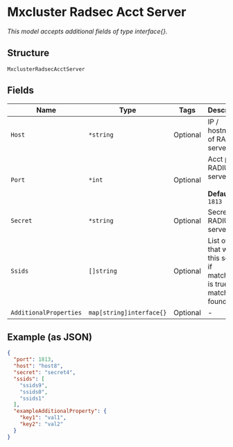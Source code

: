 
# Mxcluster Radsec Acct Server

*This model accepts additional fields of type interface{}.*

## Structure

`MxclusterRadsecAcctServer`

## Fields

| Name | Type | Tags | Description |
|  --- | --- | --- | --- |
| `Host` | `*string` | Optional | IP / hostname of RADIUS server |
| `Port` | `*int` | Optional | Acct port of RADIUS server<br><br>**Default**: `1813` |
| `Secret` | `*string` | Optional | Secret of RADIUS server |
| `Ssids` | `[]string` | Optional | List of ssids that will use this server if match_ssid is true and match is found |
| `AdditionalProperties` | `map[string]interface{}` | Optional | - |

## Example (as JSON)

```json
{
  "port": 1813,
  "host": "host8",
  "secret": "secret4",
  "ssids": [
    "ssids9",
    "ssids0",
    "ssids1"
  ],
  "exampleAdditionalProperty": {
    "key1": "val1",
    "key2": "val2"
  }
}
```

